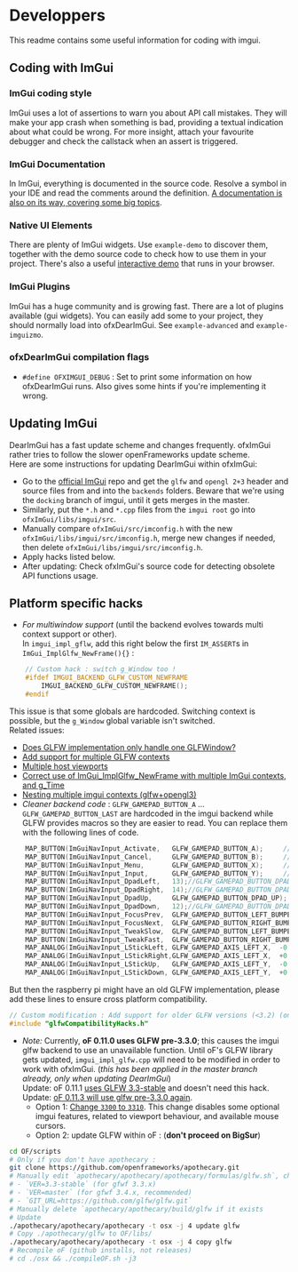 # Developpers

This readme contains some useful information for coding with imgui.

## Coding with ImGui

### ImGui coding style
ImGui uses a lot of assertions to warn you about API call mistakes. They will make your app crash when something is bad, providing a textual indication about what could be wrong. For more insight, attach your favourite debugger and check the callstack when an assert is triggered.

### ImGui Documentation
In ImGui, everything is documented in the source code. Resolve a symbol in your IDE and read the comments around the definition. [A documentation is also on its way, covering some big topics](https://github.com/ocornut/imgui/tree/master/docs).

### Native UI Elements
There are plenty of ImGui widgets. Use `example-demo` to discover them, together with the demo source code to check how to use them in your project. There's also a useful [interactive demo](https://pthom.github.io/imgui_manual_online/) that runs in your browser.

### ImGui Plugins
ImGui has a huge community and is growing fast. There are a lot of plugins available (gui widgets). You can easily add some to your project, they should normally load into ofxDearImGui. See `example-advanced` and `example-imguizmo`.

### ofxDearImGui compilation flags
- `#define OFXIMGUI_DEBUG` : Set to print some information on how ofxDearImGui runs. Also gives some hints if you're implementing it wrong.

## Updating ImGui
DearImGui has a fast update scheme and changes frequently. ofxImGui rather tries to follow the slower openFrameworks update scheme.  
Here are some instructions for updating DearImGui within ofxImGui:
- Go to the [official ImGui](https://github.com/ocornut/imgui/tree/docking/) repo and get the `glfw` and `opengl 2+3` header and source files from and into the `backends` folders. Beware that we're using the `docking` branch of imgui, until it gets merges in the master.
- Similarly, put the `*.h` and `*.cpp` files from the `imgui root` go into `ofxImGui/libs/imgui/src`.
- Manually compare `ofxImGui/src/imconfig.h` with the new `ofxImGui/libs/imgui/src/imconfig.h`, merge new changes if needed, then delete `ofxImGui/libs/imgui/src/imconfig.h`.
- Apply hacks listed below.
- After updating: Check ofxImGui's source code for detecting obsolete API functions usage.

## Platform specific hacks

- *For multiwindow support* (until the backend evolves towards multi context support or other).  
In `imgui_impl_gflw`, add this right below the first `IM_ASSERT`s in `ImGui_ImplGlfw_NewFrame(){}` :  
````cpp
	// Custom hack : switch g_Window too !
	#ifdef IMGUI_BACKEND_GLFW_CUSTOM_NEWFRAME
        IMGUI_BACKEND_GLFW_CUSTOM_NEWFRAME();
    #endif
````  
This issue is that some globals are hardcoded. Switching context is possible, but the `g_Window` global variable isn't switched.  
Related issues:  
 - [Does GLFW implementation only handle one GLFWindow?](https://discourse.dearimgui.org/t/does-glfw-implementation-only-handle-one-glfwindow/305)
 - [Add support for multiple GLFW contexts](https://github.com/ocornut/imgui/pull/3934)
 - [Multiple host viewports](https://github.com/ocornut/imgui/issues/3012)
 - [Correct use of ImGui_ImplGlfw_NewFrame with multiple ImGui contexts, and g_Time](https://github.com/ocornut/imgui/issues/2526)
 - [Nesting multiple imgui contexts (glfw+opengl3)](https://github.com/ocornut/imgui/issues/2004)
- *Cleaner backend code* : `GLFW_GAMEPAD_BUTTON_A` ... `GLFW_GAMEPAD_BUTTON_LAST` are hardcoded in the imgui backend while GLFW provides macros so they are easier to read. You can replace them with the following lines of code.
````cpp
    MAP_BUTTON(ImGuiNavInput_Activate,   GLFW_GAMEPAD_BUTTON_A);     // Cross / A
    MAP_BUTTON(ImGuiNavInput_Cancel,     GLFW_GAMEPAD_BUTTON_B);     // Circle / B
    MAP_BUTTON(ImGuiNavInput_Menu,       GLFW_GAMEPAD_BUTTON_X);     // Square / X
    MAP_BUTTON(ImGuiNavInput_Input,      GLFW_GAMEPAD_BUTTON_Y);     // Triangle / Y
    MAP_BUTTON(ImGuiNavInput_DpadLeft,   13);//GLFW_GAMEPAD_BUTTON_DPAD_LEFT);    // D-Pad Left
    MAP_BUTTON(ImGuiNavInput_DpadRight,  14);//GLFW_GAMEPAD_BUTTON_DPAD_RIGHT);    // D-Pad Right
    MAP_BUTTON(ImGuiNavInput_DpadUp,     GLFW_GAMEPAD_BUTTON_DPAD_UP);    // D-Pad Up
    MAP_BUTTON(ImGuiNavInput_DpadDown,   12);//GLFW_GAMEPAD_BUTTON_DPAD_DOWN);    // D-Pad Down
    MAP_BUTTON(ImGuiNavInput_FocusPrev,  GLFW_GAMEPAD_BUTTON_LEFT_BUMPER);     // L1 / LB
    MAP_BUTTON(ImGuiNavInput_FocusNext,  GLFW_GAMEPAD_BUTTON_RIGHT_BUMPER);    // R1 / RB
    MAP_BUTTON(ImGuiNavInput_TweakSlow,  GLFW_GAMEPAD_BUTTON_LEFT_BUMPER);      // L2 / LT
    MAP_BUTTON(ImGuiNavInput_TweakFast,  GLFW_GAMEPAD_BUTTON_RIGHT_BUMPER);     // R2 / RT
    MAP_ANALOG(ImGuiNavInput_LStickLeft, GLFW_GAMEPAD_AXIS_LEFT_X,  -0.3f,  -0.9f);
    MAP_ANALOG(ImGuiNavInput_LStickRight,GLFW_GAMEPAD_AXIS_LEFT_X,  +0.3f,  +0.9f);
    MAP_ANALOG(ImGuiNavInput_LStickUp,   GLFW_GAMEPAD_AXIS_LEFT_Y,  -0.3f,  -0.9f);
    MAP_ANALOG(ImGuiNavInput_LStickDown, GLFW_GAMEPAD_AXIS_LEFT_Y,  +0.3f,  +0.9f);
````
But then the raspberry pi might have an old GLFW implementation, please add these lines to ensure cross platform compatibility.
````cpp
// Custom modification : Add support for older GLFW versions (<3.2) (on Rpi Stretch for example)
#include "glfwCompatibilityHacks.h"
````
- *Note:* Currently, **oF 0.11.0 uses GLFW pre-3.3.0**; this causes the imgui glfw backend to use an unavailable function. Until oF's GLFW library gets updated, `imgui_impl_glfw.cpp` will need to be modified in order to work with ofxImGui. (_this has been applied in the master branch already, only when updating DearImGui_)  
Update: oF 0.11.1 [uses GLFW 3.3-stable](https://github.com/openframeworks/apothecary/commit/68a0ec866341a8487d5c555311f3d5975bd62436) and doesn't need this hack.
Update: [oF 0.11.3 will use glfw pre-3.3.0 again](https://github.com/openframeworks/apothecary/pull/197).
  - Option 1: [Change `3300` to `3310`](https://github.com/ocornut/imgui/blob/dd4ca70b0d612038edadcf37bf601c0f21206d28/backends/imgui_impl_glfw.cpp#L62). This change disables some optional imgui features, related to viewport behaviour, and available mouse cursors.
  - Option 2: update GLFW within oF : (**don't proceed on BigSur**)  
````bash
cd OF/scripts
# Only if you don't have apothecary :
git clone https://github.com/openframeworks/apothecary.git
# Manually edit `apothecary/apothecary/apothecary/formulas/glfw.sh`, change to :
# - `VER=3.3-stable` (for gfwf 3.3.x)
# - `VER=master` (for gfwf 3.4.x, recommended)
# - `GIT_URL=https://github.com/glfw/glfw.git`
# Manually delete `apothecary/apothecary/build/glfw if it exists
# Update
./apothecary/apothecary/apothecary -t osx -j 4 update glfw
# Copy ./apothecary/glfw to OF/libs/
./apothecary/apothecary/apothecary -t osx -j 4 copy glfw
# Recompile oF (github installs, not releases)
# cd ./osx && ./compileOF.sh -j3
````
